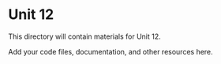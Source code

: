 # Unit 12

This directory will contain materials for Unit 12.

Add your code files, documentation, and other resources here.
